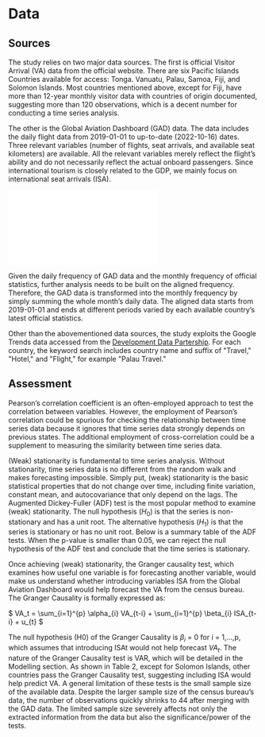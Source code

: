 # Data 
## Sources
The study relies on two major data sources. The first is official Visitor Arrival (VA) data from the official website. There are six Pacific Islands Countries available for access: Tonga. Vanuatu, Palau, Samoa, Fiji, and Solomon Islands. Most countries mentioned above, except for Fiji, have more than 12-year monthly visitor data with countries of origin documented, suggesting more than 120 observations, which is a decent number for conducting a time series analysis.

The other is the Global Aviation Dashboard (GAD) data. The data includes the daily flight data from 2019-01-01 to up-to-date (2022-10-16) dates. Three relevant variables (number of flights, seat arrivals, and available seat kilometers) are available. All the relevant variables merely reflect the flight’s ability and do not necessarily reflect the actual onboard passengers. Since international tourism is closely related to the GDP, we mainly focus on international seat arrivals (ISA).

<div id="content">
    <iframe src="../interactive/tourism/tourism-psg.html" name="flights" id="flights" frameborder="0" marginwidth="0" marginheight="0" allowfullscreen=""></iframe>
</div>

Given the daily frequency of GAD data and the monthly frequency of official statistics, further analysis needs to be built on the aligned frequency. Therefore, the GAD data is transformed into the monthly frequency by simply summing the whole month’s daily data. The aligned data starts from 2019-01-01 and ends at different periods varied by each available country’s latest official statistics.

Other than the abovementioned data sources, the study exploits the Google Trends data accessed from the [Development Data Partership](https://datapartnership.org/). For each country, the keyword search includes country name and suffix of "Travel," "Hotel," and "Flight," for example "Palau Travel."

## Assessment
Pearson’s correlation coefficient is an often-employed approach to test the correlation between variables. However, the employment of Pearson’s correlation could be spurious for checking the relationship between time series data because it ignores that time series data strongly depends on previous states. The additional employment of cross-correlation could be a supplement to measuring the similarity between time series data.

(Weak) stationarity is fundamental to time series analysis. Without stationarity, time series data is no different from the random walk and makes forecasting impossible. Simply put, (weak) stationarity is the basic statistical properties that do not change over time, including finite variation, constant mean, and autocovariance that only depend on the lags. The Augmented Dickey-Fuller (ADF) test is the most popular method to examine (weak) stationarity. The null hypothesis ($H_0$) is that the series is non-stationary and has a unit root. The alternative hypothesis ($H_1$) is that the series is stationary or has no unit root. Below is a summary table of the ADF tests. When the p-value is smaller than 0.05, we can reject the null hypothesis of the ADF test and conclude that the time series is stationary.  

Once achieving (weak) stationarity, the Granger causality test, which examines how useful one variable is for forecasting another variable, would make us understand whether introducing variables ISA from the Global Aviation Dashboard would help forecast the VA from the census bureau. The Granger Causality is formally expressed as:

$
VA_t = \sum_{i=1}^{p} \alpha_{i} VA_{t-i} + \sum_{i=1}^{p} \beta_{i} ISA_{t-i} + u_{t} 
$

The null hypothesis (H0) of the Granger Causality is $\beta_{i}$ = 0 for i = 1,...,p, which assumes that introducing ISAt would not help forecast $VA_t$. The nature of the Granger Causality test is VAR, which will be detailed in the Modelling section. As shown in Table 2, except for Solomon Islands, other countries pass the Granger Causality test, suggesting including ISA would help predict VA.
A general limitation of these tests is the small sample size of the available data. Despite the larger sample size of the census bureau’s data, the number of observations quickly shrinks to 44 after merging with the GAD data. The limited sample size severely affects not only the extracted information from the data but also the significance/power of the tests.
 

